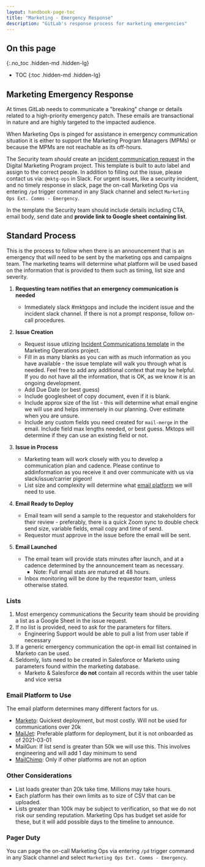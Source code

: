 ```yaml
---
layout: handbook-page-toc
title: "Marketing - Emergency Response"
description: "GitLab's response process for marketing emergencies"
---
```


## On this page
{:.no_toc .hidden-md .hidden-lg}

- TOC
{:toc .hidden-md .hidden-lg}

## Marketing Emergency Response

At times GitLab needs to communicate a "breaking" change or details related to a high-priority emergency patch. These emails are transactional in nature and are highly targeted to the impacted audience. 

When Marketing Ops is pinged for assistance in emergency communication situation it is either to support the Marketing Program Managers (MPMs) or because the MPMs are not reachable as its off-hours. 

The Security team *should* create an [incident communication request](https://gitlab.com/gitlab-com/marketing/marketing-operations/-/issues/new#incident_communications) in the Digital Marketing Program project. This template is built to auto label and assign to the correct people. In addition to filling out the issue, please contact us via: `@mktg-ops` in Slack. For urgent issues, like a security incident, and no timely response in slack, page the on-call Marketing Ops via entering `/pd` trigger command in any Slack channel and select `Marketing Ops Ext. Comms - Emergency`.

In the template the Security team should include details including CTA, email body, send date and **provide link to Google sheet containing list**. 

## Standard Process
This is the process to follow when there is an announcement that is an emergency that will need to be sent by the marketing ops and campaigns team. The marketing teams will determine what platform will be used based on the information that is provided to them such as timing, list size and severity.

1. **Requesting team notifies that an emergency communication is needed**
     - Immediately slack #mktgops and include the incident issue and the incident slack channel. If there is not a prompt response, follow on-call procedures.

1. **Issue Creation**
     - Request issue utlizing [Incident Communications template](https://gitlab.com/gitlab-com/marketing/marketing-operations/-/issues/new#incident_communications) in the Marketing Operations project.
     - Fill in as many blanks as you can with as much information as you have available - the issue template will walk you through what is needed. Feel free to add any additional context that may be helpful. If you do not have all the information, that is OK, as we know it is an ongoing development. 
     - Add Due Date (or best guess)
     - Include googlesheet of copy document, even if it is blank.
     - Include approx size of the list - this will determine what email engine we will use and helps immensely in our planning. Over estimate when you are unsure.
     - Include any custom fields you need created for `mail-merge` in the email. Include field max lengths needed, or best guess. Mktops will determine if they can use an existing field or not.

1. **Issue in Process**
    - Marketing team will work closely with you to develop a communication plan and cadence. Please continue to addinformation as you receive it and over communicate with us via slack/issue/carrier pigeon!
    - List size and complexity will determine what [email platform](/handbook/marketing/emergency-response/#Email-Platform-to-Use) we will need to use. 
    
    
1. **Email Ready to Deploy**
    - Email team will send a sample to the requestor and stakeholders for their review - preferably, there is a quick Zoom sync to double check send size, variable fields, email copy and time of send.
    - Requestor must approve in the issue before the email will be sent.

1. **Email Launched** 
    - The email team will provide stats minutes after launch, and at a cadence determined by the announcement team as necessary. 
         - Note: Full email stats are matured at 48 hours.
    - Inbox monitoring will be done by the requestor team, unless otherwise stated.
    
### Lists 

1. Most emergency communications the Security team should be providing a list as a Google Sheet in the issue request. 
1. If no list is provided, need to ask for the parameters for filters. 
     - Engineering Support would be able to pull a list from user table if necessary
1. If a generic emergency communication the opt-in email list contained in Marketo can be used. 
1. Seldomly, lists need to be created in Salesforce or Marketo using parameters found within the marketing database.  
     - Marketo & Salesforce **do not** contain all records within the user table and vice versa

### Email Platform to Use
The email platform determines many different factors for us.
- [Marketo](/handbook/marketing/marketing-operations/marketo/): Quickest deployment, but most costly. Will not be used for communications over 20k
- [MailJet](/handbook/marketing/marketing-operations/mailjet/): Preferable platform for deployment, but it is not onboarded as of 2021-03-01
- MailGun: If list send is greater than 50k we will use this. This involves engineering and will add 1 day minimum to send
- [MailChimp](/handbook/marketing/marketing-operations/marketo/#mailchimp-sends): Only if other platforms are not an option

### Other Considerations
- List loads greater than 20k take time. Millions may take hours.
- Each platform has their own limits as to size of CSV that can be uploaded.
- Lists greater than 100k may be subject to verification, so that we do not risk our sending reputation. Marketing Ops has budget set aside for these, but it will add possible days to the timeline to announce. 

### Pager Duty

You can page the on-call Marketing Ops via entering `/pd` trigger command in any Slack channel and select `Marketing Ops Ext. Comms - Emergency`.
